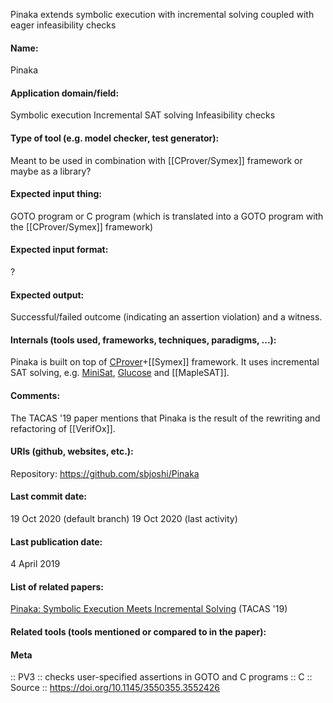 Pinaka extends symbolic execution with incremental solving coupled with eager infeasibility checks

#### Name:
Pinaka

#### Application domain/field:
Symbolic execution
Incremental SAT solving
Infeasibility checks

#### Type of tool (e.g. model checker, test generator):
Meant to be used in combination with [[CProver/Symex]] framework or maybe as a library?

#### Expected input thing:
GOTO program or C program (which is translated into a GOTO program with the [[CProver/Symex]] framework)

#### Expected input format:
?

#### Expected output:
Successful/failed outcome (indicating an assertion violation) and a witness.

#### Internals (tools used, frameworks, techniques, paradigms, ...):
Pinaka is built on top of [CProver](Frameworks/CProver.md)+[[Symex]] framework.
It uses incremental SAT solving, e.g. [MiniSat](Solvers/SAT/MiniSat.md), [Glucose](Solvers/SAT/Glucose.md) and [[MapleSAT]].

#### Comments:
The TACAS '19 paper mentions that Pinaka is the result of the rewriting and refactoring of [[VerifOx]].

#### URIs (github, websites, etc.):
Repository: https://github.com/sbjoshi/Pinaka

#### Last commit date:
19 Oct 2020 (default branch)
19 Oct 2020 (last activity)

#### Last publication date:
4 April 2019

#### List of related papers:
[Pinaka: Symbolic Execution Meets Incremental Solving](https://doi.org/10.1007/978-3-030-17502-3_20) (TACAS '19)

#### Related tools (tools mentioned or compared to in the paper):

#### Meta
:: PV3 :: checks user-specified assertions in GOTO  and C programs
:: C
:: Source :: https://doi.org/10.1145/3550355.3552426
